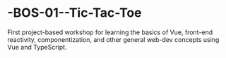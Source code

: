 # -BOS-01--Tic-Tac-Toe
First project-based workshop for learning the basics of Vue, front-end reactivity, componentization, and other general web-dev concepts using Vue and TypeScript.
